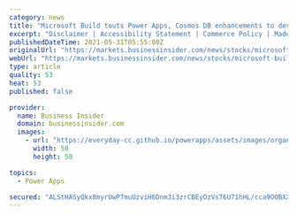 ```yaml
---
category: news
title: "Microsoft Build touts Power Apps, Cosmos DB enhancements to develop code faster"
excerpt: "Disclaimer | Accessibility Statement | Commerce Policy | Made In NYC | Stock quotes by finanzen.net Microsoft emphasized speed and ease of development in announcements for Power Apps, Power BI ..."
publishedDateTime: 2021-05-31T05:55:00Z
originalUrl: "https://markets.businessinsider.com/news/stocks/microsoft-build-touts-power-apps--cosmos-db-enhancements-to-develop-code-faster-10189341"
webUrl: "https://markets.businessinsider.com/news/stocks/microsoft-build-touts-power-apps--cosmos-db-enhancements-to-develop-code-faster-10189341"
type: article
quality: 53
heat: 53
published: false

provider:
  name: Business Insider
  domain: businessinsider.com
  images:
    - url: "https://everyday-cc.github.io/powerapps/assets/images/organizations/businessinsider.com-50x50.jpg"
      width: 50
      height: 50

topics:
  - Power Apps

secured: "ALStHASyQkx8myrUwP7muUzviH6Dnm3i3zrCBEyOzVsT6U71hHL/cca9OOBXXTuWa88eptdPWTewv9et90y7tsUAm3uCJjwjtnhtq8LtVzr7lZObaZJ07gzcp7t88tiYy5Y5C74znZ7jVXSJfVMtvj+WAQKJiTbtbWYHM7zavfM9Z3tG4k8nNMC2E2HkC8ni6QxTAkT2sFJ8pjZ/Ya78d9peJ6BISbLAtqjbjuFyiq4ipLOjwt3QMyW/cebI7Vo8Trn8lvKzvSnJE/YTGttTgVrP1UeE1wWPR+GYV/aWLdApCTcVKcMyciEtuUTsq349mKZ/9ryXl60DI9b7o00XovydeNaYpJ7T/t7iX4g3Pr0=;+2hkF9cmogFL0/uHQbEhEQ=="
---
```


